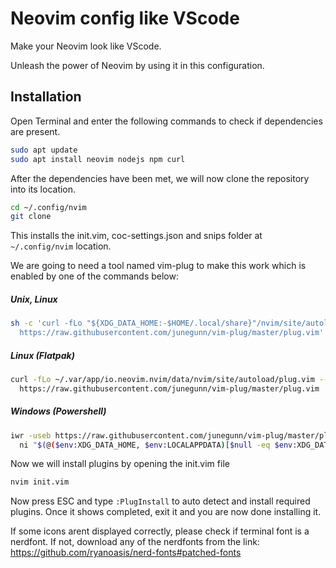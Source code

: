 
# Neovim config like VScode

Make your Neovim look like VScode.

Unleash the power of Neovim by using it in this configuration.



## Installation

Open Terminal and enter the following commands to check if dependencies are present.
```bash
sudo apt update
sudo apt install neovim nodejs npm curl
```

After the dependencies have been met, we will now clone the repository into its location.
```bash
cd ~/.config/nvim
git clone
```
This installs the init.vim, coc-settings.json and snips folder at `~/.config/nvim` location.


We are going to need a tool named vim-plug to make this work which is enabled by one of the commands below:

##### Unix, Linux
```bash
sh -c 'curl -fLo "${XDG_DATA_HOME:-$HOME/.local/share}"/nvim/site/autoload/plug.vim --create-dirs \
  https://raw.githubusercontent.com/junegunn/vim-plug/master/plug.vim'
```
##### Linux (Flatpak)
```bash
curl -fLo ~/.var/app/io.neovim.nvim/data/nvim/site/autoload/plug.vim --create-dirs \
  https://raw.githubusercontent.com/junegunn/vim-plug/master/plug.vim
```
##### Windows (Powershell)
```bash
iwr -useb https://raw.githubusercontent.com/junegunn/vim-plug/master/plug.vim |`
  ni "$(@($env:XDG_DATA_HOME, $env:LOCALAPPDATA)[$null -eq $env:XDG_DATA_HOME])/nvim-data/site/autoload/plug.vim" -Force
```

Now we will install plugins by opening the init.vim file
```bash
nvim init.vim
```
Now press ESC and type `:PlugInstall` to auto detect and install required plugins.
Once it shows completed, exit it and you are now done installing it.

If some icons arent displayed correctly, please check if terminal font is a nerdfont.
If not, download any of the nerdfonts from the link:
https://github.com/ryanoasis/nerd-fonts#patched-fonts

